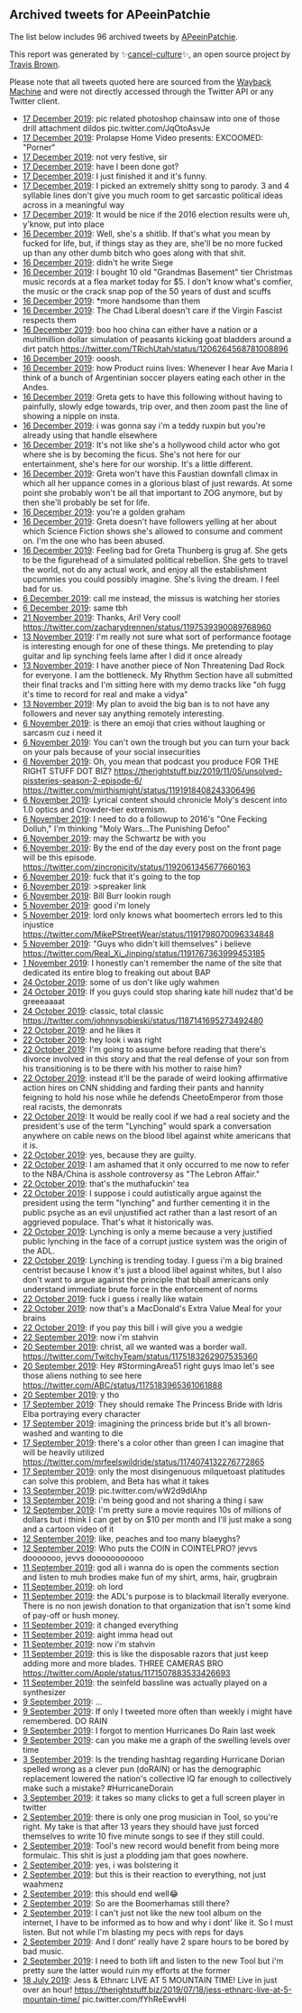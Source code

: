 ## Archived tweets for APeeinPatchie

The list below includes 96 archived tweets by
[APeeinPatchie](https://twitter.com/APeeinPatchie).

This report was generated by ✨[cancel-culture](https://github.com/travisbrown/cancel-culture)✨,
an open source project by [Travis Brown](https://github.com/travisbrown).

Please note that all tweets quoted here are sourced from the
[Wayback Machine](https://web.archive.org) and were not directly accessed through the Twitter API or
any Twitter client.

* [17 December 2019](https://web.archive.org/web/20191217234615/https://twitter.com/APeeinPatchie/status/1206968829026480128): pic related  photoshop chainsaw into one of those drill attachment dildos pic.twitter.com/JqOtoAsvJe <!--1206969100754403330-->
* [17 December 2019](https://web.archive.org/web/20191217234615/https://twitter.com/APeeinPatchie/status/1206968829026480128): Prolapse Home Video presents:  EXCOOMED: "Porner" <!--1206968829026480128-->
* [17 December 2019](https://web.archive.org/web/20191217161112/https://twitter.com/APeeinPatchie/status/1206960129146589184): not very festive, sir <!--1206960129146589184-->
* [17 December 2019](https://web.archive.org/web/20191217162933/https://twitter.com/APeeinPatchie/status/1206953255483428870): have I been done got? <!--1206953255483428870-->
* [17 December 2019](https://web.archive.org/web/20191217082222/https://twitter.com/APeeinPatchie/status/1206768436170416135): I just finished it and it's funny. <!--1206768436170416135-->
* [17 December 2019](https://web.archive.org/web/20191217050729/https://twitter.com/APeeinPatchie/status/1206764787855745025): I picked an extremely shitty song to parody. 3 and 4 syllable lines don't give you much room to get sarcastic political ideas across in a meaningful way <!--1206764787855745025-->
* [17 December 2019](https://web.archive.org/web/20191217052643/https://twitter.com/APeeinPatchie/status/1206761078421630981): It would be nice if the 2016 election results were uh, y'know, put into place <!--1206761078421630981-->
* [16 December 2019](https://web.archive.org/web/20191216145014/https://twitter.com/APeeinPatchie/status/1206416471938785283): Well, she's a shitlib. If that's what you mean by fucked for life, but, if things stay as they are, she'll be no more fucked up than any other dumb bitch who goes along with that shit. <!--1206416471938785283-->
* [16 December 2019](https://web.archive.org/web/20191216062038/https://twitter.com/APeeinPatchie/status/1206395510338314240): didn't he write Siege <!--1206395510338314240-->
* [16 December 2019](https://web.archive.org/web/20191216045159/https://twitter.com/APeeinPatchie/status/1206395173443395584): I bought 10 old "Grandmas Basement" tier Christmas music records at a flea market today for $5. I don't know what's comfier, the music or the crack snap pop of the 50 years of dust and scuffs <!--1206395173443395584-->
* [16 December 2019](https://web.archive.org/web/20191216065721/https://twitter.com/APeeinPatchie/status/1206391674701860864): *more handsome than them <!--1206394454837485571-->
* [16 December 2019](https://web.archive.org/web/20191216065721/https://twitter.com/APeeinPatchie/status/1206391674701860864): The Chad Liberal doesn't care if the Virgin Fascist respects them <!--1206391674701860864-->
* [16 December 2019](https://web.archive.org/web/20191217031857/https://twitter.com/APeeinPatchie/status/1206391224690720778): boo hoo china can either have a nation or a multimillion dollar simulation of peasants kicking goat bladders around a dirt patch https://twitter.com/TRichUtah/status/1206264568781008896 <!--1206391224690720778-->
* [16 December 2019](https://web.archive.org/web/20191216083546/https://twitter.com/APeeinPatchie/status/1206390872033628161): ooosh. <!--1206390872033628161-->
* [16 December 2019](https://web.archive.org/web/20191216053603/https://twitter.com/APeeinPatchie/status/1206390009252765697): how Product ruins lives:  Whenever I hear Ave Maria I think of a bunch of Argentinian soccer players eating each other in the Andes. <!--1206390009252765697-->
* [16 December 2019](https://web.archive.org/web/20191216031507/https://twitter.com/APeeinPatchie/status/1206389376781049856): Greta gets to have this following without having to painfully, slowly edge towards, trip over, and then zoom past the line of showing a nipple on insta. <!--1206389376781049856-->
* [16 December 2019](https://web.archive.org/web/20191216082439/https://twitter.com/APeeinPatchie/status/1206388568819716096): i was gonna say i'm a teddy ruxpin but you're already using that handle elsewhere <!--1206388568819716096-->
* [16 December 2019](https://web.archive.org/web/20191216071311/https://twitter.com/APeeinPatchie/status/1206386959498797058): It's not like she's a hollywood child actor who got where she is by becoming the ficus. She's not here for our entertainment, she's here for our worship. It's a little different. <!--1206387909001187329-->
* [16 December 2019](https://web.archive.org/web/20191216071311/https://twitter.com/APeeinPatchie/status/1206386959498797058): Greta won't have this Faustian downfall climax in which all her uppance comes in a glorious blast of just rewards. At some point she probably won't be all that important to ZOG anymore, but by then she'll probably be set for life. <!--1206387608298889216-->
* [16 December 2019](https://web.archive.org/web/20191217034015/https://twitter.com/APeeinPatchie/status/1206387289527586816): you're a golden graham <!--1206387289527586816-->
* [16 December 2019](https://web.archive.org/web/20191216071311/https://twitter.com/APeeinPatchie/status/1206386959498797058): Greta doesn't have followers yelling at her about which Science Fiction shows she's allowed to consume and comment on. I'm the one who has been abused. <!--1206387229976907777-->
* [16 December 2019](https://web.archive.org/web/20191216071311/https://twitter.com/APeeinPatchie/status/1206386959498797058): Feeling bad for Greta Thunberg is grug af. She gets to be the figurehead of a simulated political rebellion. She gets to travel the world, not do any actual work, and enjoy all the establishment upcummies you could possibly imagine. She's living the dream. I feel bad for us. <!--1206386959498797058-->
* [ 6 December 2019](https://web.archive.org/web/20191206092113/https://twitter.com/APeeinPatchie/status/1202758706863263747): call me instead, the missus is watching her stories <!--1202758706863263747-->
* [ 6 December 2019](https://web.archive.org/web/20191206125609/https://twitter.com/APeeinPatchie/status/1202754340513046529): same tbh <!--1202754340513046529-->
* [21 November 2019](https://web.archive.org/web/20191121175644/https://twitter.com/APeeinPatchie/status/1197571199041228800): Thanks, Ari! Very cool! https://twitter.com/zacharydrennen/status/1197539390089768960 <!--1197571199041228800-->
* [13 November 2019](https://web.archive.org/web/20191113164926/https://twitter.com/APeeinPatchie/status/1194623524356415488): I'm really not sure what sort of performance footage is interesting enough for one of these things. Me pretending to play guitar and lip synching feels lame after I did it once already <!--1194623890674343936-->
* [13 November 2019](https://web.archive.org/web/20191113164926/https://twitter.com/APeeinPatchie/status/1194623524356415488): I have another piece of Non Threatening Dad Rock for everyone. I am the bottleneck. My Rhythm Section have all submitted their final tracks and I'm sitting here with my demo tracks like "oh fugg it's time to record for real and make a vidya" <!--1194623524356415488-->
* [13 November 2019](https://web.archive.org/web/20191113162139/https://twitter.com/APeeinPatchie/status/1194623236929212417): My plan to avoid the big ban is to not have any followers and never say anything remotely interesting. <!--1194623236929212417-->
* [ 6 November 2019](https://web.archive.org/web/20191106223855/https://twitter.com/APeeinPatchie/status/1192207071002927105): is there an emoji that cries without laughing or sarcasm cuz i need it <!--1192207071002927105-->
* [ 6 November 2019](https://web.archive.org/web/20191106222447/https://twitter.com/APeeinPatchie/status/1192201282427203584): You can't own the trough but you can turn your back on your pals because of your social insecurities <!--1192201282427203584-->
* [ 6 November 2019](https://web.archive.org/web/20191106212626/https://twitter.com/APeeinPatchie/status/1192186026481061891): Oh, you mean that podcast you produce FOR THE RIGHT STUFF DOT BIZ?  https://therightstuff.biz/2019/11/05/unsolved-pissteries-season-2-episode-6/  https://twitter.com/mirthismight/status/1191918408243306496 <!--1192186026481061891-->
* [ 6 November 2019](https://web.archive.org/web/20191106141830/https://twitter.com/APeeinPatchie/status/1192078533746679808): Lyrical content should chronicle Moly's descent into 1.0 optics and Crowder-tier extremism. <!--1192078722876227584-->
* [ 6 November 2019](https://web.archive.org/web/20191106141830/https://twitter.com/APeeinPatchie/status/1192078533746679808): I need to do a followup to 2016's "One Fecking Dolluh," I'm thinking "Moly Wars...The Punishing Defoo" <!--1192078533746679808-->
* [ 6 November 2019](https://web.archive.org/web/20191106141116/https://twitter.com/APeeinPatchie/status/1192078258193534977): may the Schwartz be with you <!--1192078258193534977-->
* [ 6 November 2019](https://web.archive.org/web/20191106141128/https://twitter.com/APeeinPatchie/status/1192078058137800706): By the end of the day every post on the front page will be this episode. https://twitter.com/zincronicity/status/1192061345677660163 <!--1192078058137800706-->
* [ 6 November 2019](https://web.archive.org/web/20191106133551/https://twitter.com/APeeinPatchie/status/1192070920338321410): fuck that it's going to the top <!--1192070920338321410-->
* [ 6 November 2019](https://web.archive.org/web/20191106123803/https://twitter.com/APeeinPatchie/status/1192056662443642880): >spreaker link <!--1192056662443642880-->
* [ 6 November 2019](https://web.archive.org/web/20191106121923/https://twitter.com/APeeinPatchie/status/1192053178545713152): Bill Burr lookin rough <!--1192053178545713152-->
* [ 5 November 2019](https://web.archive.org/web/20191105194059/https://twitter.com/APeeinPatchie/status/1191799708609601536): good i'm lonely <!--1191799708609601536-->
* [ 5 November 2019](https://web.archive.org/web/20191105194253/https://twitter.com/APeeinPatchie/status/1191798548955684864): lord only knows what boomertech errors led to this injustice https://twitter.com/MikePStreetWear/status/1191798070096334848 <!--1191798548955684864-->
* [ 5 November 2019](https://web.archive.org/web/20191105193329/https://twitter.com/APeeinPatchie/status/1191797778550337543): "Guys  who didn't kill themselves" i believe https://twitter.com/Real_Xi_Jinping/status/1191767363999453185 <!--1191797778550337543-->
* [ 1 November 2019](https://web.archive.org/web/20191101134624/https://twitter.com/APeeinPatchie/status/1190258047924486144): I honestly can't remember the name of the site that dedicated its entire blog to freaking out about BAP <!--1190258047924486144-->
* [24 October 2019](https://web.archive.org/web/20191024184704/https://twitter.com/APeeinPatchie/status/1187437332468772865): some of us don't like ugly wahmen <!--1187437332468772865-->
* [24 October 2019](https://web.archive.org/web/20191024182848/https://twitter.com/APeeinPatchie/status/1187435277687672833): If you guys could stop sharing kate hill nudez that'd be greeeaaaat <!--1187435277687672833-->
* [24 October 2019](https://web.archive.org/web/20191024182652/https://twitter.com/APeeinPatchie/status/1187431927659270144): classic, total classic https://twitter.com/johnnysobieski/status/1187141695273492480 <!--1187431927659270144-->
* [22 October 2019](https://web.archive.org/web/20191023004717/https://twitter.com/APeeinPatchie/status/1186777144908754944): and he likes it <!--1186777144908754944-->
* [22 October 2019](https://web.archive.org/web/20191023051628/https://twitter.com/APeeinPatchie/status/1186647197502394373): hey look i was right <!--1186647679771779081-->
* [22 October 2019](https://web.archive.org/web/20191023051628/https://twitter.com/APeeinPatchie/status/1186647197502394373): I'm going to assume before reading that there's divorce involved in this story and that the real defense of your son from his transitioning is to be there with his mother to raise him? <!--1186647197502394373-->
* [22 October 2019](https://web.archive.org/web/20191022211415/https://twitter.com/APeeinPatchie/status/1186646517123354628): instead it'll be the parade of weird looking affirmative action hires on CNN shidding and farding their pants and hannity feigning to hold his nose while he defends CheetoEmperor from those real racists, the demonrats <!--1186646899987828738-->
* [22 October 2019](https://web.archive.org/web/20191022211415/https://twitter.com/APeeinPatchie/status/1186646517123354628): It would be really cool if we had a real society and the president's use of the term "Lynching" would spark a conversation anywhere on cable news on the blood libel against white americans that it is. <!--1186646517123354628-->
* [22 October 2019](https://web.archive.org/web/20191022184313/https://twitter.com/APeeinPatchie/status/1186640611786608640): yes, because they are guilty. <!--1186640611786608640-->
* [22 October 2019](https://web.archive.org/web/20191022190028/https://twitter.com/APeeinPatchie/status/1186640217832378369): I am ashamed that it only occurred to me now to refer to the NBA/China is asshole controversy as "The Lebron Affair." <!--1186640217832378369-->
* [22 October 2019](https://web.archive.org/web/20191022211435/https://twitter.com/APeeinPatchie/status/1186638747770732545): that's the muthafuckin' tea <!--1186639964060225536-->
* [22 October 2019](https://web.archive.org/web/20191022185816/https://twitter.com/APeeinPatchie/status/1186639512581136385): I suppose i could autistically argue against the president using the term "lynching" and further cementing it in the public psyche as an evil unjustified act rather than a last resort of an aggrieved populace. That's what it historically was. <!--1186639512581136385-->
* [22 October 2019](https://web.archive.org/web/20191022152241/https://twitter.com/APeeinPatchie/status/1186639077191421952): Lynching is only a meme because a very justified public lynching in the face of a corrupt justice system was the origin of the ADL. <!--1186639077191421952-->
* [22 October 2019](https://web.archive.org/web/20191022211435/https://twitter.com/APeeinPatchie/status/1186638747770732545): Lynching is trending today. I guess i'm a big brained centrist because I know it's just a blood libel against whites, but I also don't want to argue against the principle that bball americans only understand immediate brute force in the enforcement of norms <!--1186638747770732545-->
* [22 October 2019](https://web.archive.org/web/20191022220855/https://twitter.com/APeeinPatchie/status/1186637569741770753): fuck i guess i really like watain <!--1186637569741770753-->
* [22 October 2019](https://web.archive.org/web/20191022235754/https://twitter.com/APeeinPatchie/status/1186635831584481280): now that's a MacDonald's Extra Value Meal for your brains <!--1186635831584481280-->
* [22 October 2019](https://web.archive.org/web/20191022161632/https://twitter.com/APeeinPatchie/status/1186633711267262464): if you pay this bill i will give you a wedgie <!--1186633711267262464-->
* [22 September 2019](https://web.archive.org/web/20190922212621/https://twitter.com/APeeinPatchie/status/1175879926601441280): now i'm stahvin <!--1175879926601441280-->
* [20 September 2019](https://web.archive.org/web/20190920234446/https://twitter.com/APeeinPatchie/status/1175190046850342913): christ, all we wanted was a border wall. https://twitter.com/TwitchyTeam/status/1175183262907535360 <!--1175190046850342913-->
* [20 September 2019](https://web.archive.org/web/20190920233138/https://twitter.com/APeeinPatchie/status/1175189833544867840): Hey  #StormingArea51  right guys lmao let's see those aliens nothing to see here https://twitter.com/ABC/status/1175183965361061888 <!--1175189833544867840-->
* [20 September 2019](https://web.archive.org/web/20190920233345/https://twitter.com/APeeinPatchie/status/1175189153702694912): y tho <!--1175189153702694912-->
* [17 September 2019](https://web.archive.org/web/20190917230353/https://twitter.com/APeeinPatchie/status/1174091491641352192): They should remake The Princess Bride with Idris Elba portraying every character <!--1174091491641352192-->
* [17 September 2019](https://web.archive.org/web/20190917231430/https://twitter.com/APeeinPatchie/status/1174091301832273922): imagining the princess bride but it's all brown-washed and wanting to die <!--1174091301832273922-->
* [17 September 2019](https://web.archive.org/web/20190917230226/https://twitter.com/APeeinPatchie/status/1174091189093654529): there's a color other than green I can imagine that will be heavily utilized https://twitter.com/mrfeelswildride/status/1174074132276772865 <!--1174091189093654529-->
* [17 September 2019](https://web.archive.org/web/20190917231430/https://twitter.com/APeeinPatchie/status/1174090509175918597): only the most disingenuous milquetoast platitudes can solve this problem, and Beta has what it takes <!--1174090509175918597-->
* [13 September 2019](https://web.archive.org/web/20190928142905/https://twitter.com/APeeinPatchie/status/1172479484836110337): pic.twitter.com/wW2d9dlAhp <!--1172479484836110337-->
* [13 September 2019](https://web.archive.org/web/20190928142809/https://twitter.com/APeeinPatchie/status/1172478258354544643): i'm being good and not sharing a thing i saw <!--1172478258354544643-->
* [12 September 2019](https://web.archive.org/web/20190928092048/https://twitter.com/APeeinPatchie/status/1172281471446462465): I'm pretty sure a movie requires 10s of millions of dollars but i think I can get by on $10 per month and I'll just make a song and a cartoon video of it <!--1172281471446462465-->
* [12 September 2019](https://web.archive.org/web/20190928062541/https://twitter.com/APeeinPatchie/status/1172227348378337281): like, peaches and too many blaeyghs? <!--1172227348378337281-->
* [12 September 2019](https://web.archive.org/web/20190928061519/https://twitter.com/APeeinPatchie/status/1172142648821460992): Who puts the COIN in COINTELPRO?  jevvs dooooooo, jevvs dooooooooooo <!--1172142648821460992-->
* [11 September 2019](https://web.archive.org/web/20190927041621/https://twitter.com/APeeinPatchie/status/1171925954840547331): god all i wanna do is open the comments section and listen to muh brodies make fun of my shirt, arms, hair, grugbrain <!--1171925954840547331-->
* [11 September 2019](https://web.archive.org/web/20190927185658/https://twitter.com/APeeinPatchie/status/1171760391069847553): oh lord <!--1171760391069847553-->
* [11 September 2019](https://web.archive.org/web/20190927231946/https://twitter.com/APeeinPatchie/status/1171610392818343936): the ADL's purpose is to blackmail literally everyone. There is no non jewish donation to that organization that isn't some kind of pay-off or hush money. <!--1171610392818343936-->
* [11 September 2019](https://web.archive.org/web/20190927232207/https://twitter.com/APeeinPatchie/status/1171608950460076032): it changed  everything <!--1171608950460076032-->
* [11 September 2019](https://web.archive.org/web/20190927232003/https://twitter.com/APeeinPatchie/status/1171608670146371585): aight imma head out <!--1171608670146371585-->
* [11 September 2019](https://web.archive.org/web/20190927011454/https://twitter.com/APeeinPatchie/status/1171608546158366720): now i'm stahvin <!--1171608546158366720-->
* [11 September 2019](https://web.archive.org/web/20190927004639/https://twitter.com/APeeinPatchie/status/1171597482712850432): this is like the disposable razors that just keep adding more and more blades. THREE CAMERAS BRO https://twitter.com/Apple/status/1171507883533426693 <!--1171597482712850432-->
* [11 September 2019](https://web.archive.org/web/20190927003832/https://twitter.com/APeeinPatchie/status/1171594150283808768): the seinfeld bassline was actually played on a synthesizer <!--1171594150283808768-->
* [ 9 September 2019](https://web.archive.org/web/20190924120806/https://twitter.com/APeeinPatchie/status/1170892856283869185): ... <!--1170892856283869185-->
* [ 9 September 2019](https://web.archive.org/web/20190924120939/https://twitter.com/APeeinPatchie/status/1170892658753048578): If only I tweeted more often than weekly i might have remembered. DO RAIN <!--1170892658753048578-->
* [ 9 September 2019](https://web.archive.org/web/20190924120437/https://twitter.com/APeeinPatchie/status/1170892512371904513): I forgot to mention Hurricanes Do Rain last week <!--1170892512371904513-->
* [ 9 September 2019](https://web.archive.org/web/20190924114043/https://twitter.com/APeeinPatchie/status/1170891587590795266): can you make me a graph of the swelling levels over time <!--1170891587590795266-->
* [ 3 September 2019](https://web.archive.org/web/20190912173752/https://twitter.com/APeeinPatchie/status/1168688348321525760): Is the trending hashtag regarding Hurricane Dorian spelled wrong as a clever pun (doRAIN) or has the demographic replacement lowered the nation's collective IQ far enough to collectively make such a mistake?  #HurricaneDorain <!--1168688348321525760-->
* [ 3 September 2019](https://web.archive.org/web/20190913105732/https://twitter.com/APeeinPatchie/status/1168687555358928896): it takes so many clicks to get a full screen player in twitter <!--1168687555358928896-->
* [ 2 September 2019](https://web.archive.org/web/20190911150751/https://twitter.com/APeeinPatchie/status/1168589003651727360): there is only one prog musician in Tool, so you're right.  My take is that after 13 years they should have just forced themselves to write 10 five minute songs to see if they still could. <!--1168600981015277570-->
* [ 2 September 2019](https://web.archive.org/web/20190911150751/https://twitter.com/APeeinPatchie/status/1168589003651727360): Tool's new record would benefit from being more formulaic. This shit is just a plodding jam that goes nowhere. <!--1168599217037893632-->
* [ 2 September 2019](https://web.archive.org/web/20190912110130/https://twitter.com/APeeinPatchie/status/1168597059605291015): yes, i was bolstering it <!--1168597648586289152-->
* [ 2 September 2019](https://web.archive.org/web/20190912110130/https://twitter.com/APeeinPatchie/status/1168597059605291015): but this is their reaction to everything, not just waahmenz <!--1168597059605291015-->
* [ 2 September 2019](https://web.archive.org/web/20190911103928/https://twitter.com/APeeinPatchie/status/1168595800785674240): this should end well😂 <!--1168595800785674240-->
* [ 2 September 2019](https://web.archive.org/web/20190913193409/https://twitter.com/APeeinPatchie/status/1168589673821868032): So are the Boomerhamas still there? <!--1168589673821868032-->
* [ 2 September 2019](https://web.archive.org/web/20190911150751/https://twitter.com/APeeinPatchie/status/1168589003651727360): I can't just not like the new tool album on the internet, I have to be informed as to how and why i dont' like it. So I must listen. But not while I'm blasting my pecs with reps for days <!--1168589500160888832-->
* [ 2 September 2019](https://web.archive.org/web/20190911150751/https://twitter.com/APeeinPatchie/status/1168589003651727360): And I dont' really have 2 spare hours to be bored by bad music. <!--1168589222082748416-->
* [ 2 September 2019](https://web.archive.org/web/20190911150751/https://twitter.com/APeeinPatchie/status/1168589003651727360): I need to both lift and listen to the new Tool but i'm pretty sure the latter would ruin my efforts at the former <!--1168589003651727360-->
* [18 July 2019](https://web.archive.org/web/20190718221707/https://twitter.com/APeeinPatchie/status/1151972361622700033): Jess & Ethnarc LIVE AT 5 MOUNTAIN TIME! Live in just over an hour!   https://therightstuff.biz/2019/07/18/jess-ethnarc-live-at-5-mountain-time/  pic.twitter.com/fYhReEwvHi <!--1151972361622700033-->
